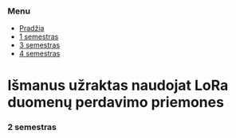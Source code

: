 ### Menu
- [Pradžia](https://ovidijusstukas.github.io/LoRa-smart-lock)
- [1 semestras](https://ovidijusstukas.github.io/LoRa-smart-lock/1-semestras)
- [3 semestras](https://ovidijusstukas.github.io/LoRa-smart-lock/3-semestras)
- [4 semestras](https://ovidijusstukas.github.io/LoRa-smart-lock/4-semestras)

# Išmanus užraktas naudojat LoRa duomenų perdavimo priemones

### 2 semestras
